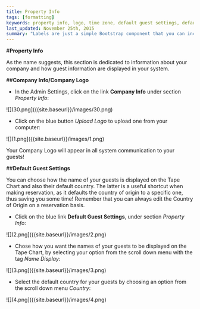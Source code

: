 ```yaml
---
title: Property Info
tags: [formatting]
keywords: property info, logo, time zone, default guest settings, default guest county, guest settings, company info
last_updated: November 25th, 2015
summary: "Labels are just a simple Bootstrap component that you can include in your pages as needed. They represent one of many Bootstrap options you can include in your theme."
---
```


#**Property Info**  

As the name suggests, this section is dedicated to information about your company and how guest information are displayed in your system.  

##**Company Info/Company Logo**  

 - In the Admin Settings, click on the link **Company Info** under section _Property Info_:  
 
 ![](30.png]({{site.baseurl}}/images/30.png)  
 
 - Click on the blue button _Upload Logo_ to upload one from your computer:  

![](1.png]({{site.baseurl}}/images/1.png)  

Your Company Logo will appear in all system communication to your guests!  

##**Default Guest Settings**  

You can choose how the name of your guests is displayed on the Tape Chart and also their default country. The latter is a useful shortcut when making reservation, as it defaults the country of origin to a specific one, thus saving you some time! Remember that you can always edit the Country of Origin on a reservation basis.  

 - Click on the blue link **Default Guest Settings**, under section _Property Info_:  
 
 ![](2.png]({{site.baseurl}}/images/2.png)  
 
  - Chose how you want the names of your guests to be displayed on the Tape Chart, by selecting your option from the scroll down menu with the tag _Name Display_:  
  
  ![](3.png]({{site.baseurl}}/images/3.png)  
  
  - Select the default country for your guests by choosing an option from the scroll down menu _Country_:  
  
  ![](4.png]({{site.baseurl}}/images/4.png)



 

 
 
